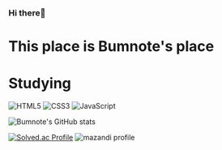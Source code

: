 ### Hi there👋
# This place is Bumnote's place

# Studying
![HTML5](https://img.shields.io/badge/-HTML5-F05032?style=for-the-badge&logo=html5&logoColor=ffffff&style=plastic&logo=appveyor)
![CSS3](https://img.shields.io/badge/-CSS3-007ACC?style=for-the-badge&logo=css3&style=plastic&logo=appveyor)
![JavaScript](https://img.shields.io/badge/-JavaScript-%23F7DF1C?style=for-the-badge&logo=javascript&logoColor=000000&labelColor=%23F7DF1C&color=%23FFCE5A&style=plastic&logo=appveyor)


![Bumnote's GitHub stats](https://github-readme-stats.vercel.app/api?username=Bumnote&theme=vue&show_icons=true)

[![Solved.ac Profile](http://mazassumnida.wtf/api/generate_badge?boj=newjava)](https://solved.ac/newjava)
![mazandi profile](http://mazandi.herokuapp.com/api?handle=newjava&theme=cold)

<!--
**Bumnote/Bumnote** is a ✨ _special_ ✨ repository because its `README.md` (this file) appears on your GitHub profile.

Here are some ideas to get you started:

- 🔭 I’m currently working on ...
- 🌱 I’m currently learning ...
- 👯 I’m looking to collaborate on ...
- 🤔 I’m looking for help with ...
- 💬 Ask me about ...
- 📫 How to reach me: ...
- 😄 Pronouns: ...
- ⚡ Fun fact: ...
-->

